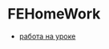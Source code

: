 # FEHomeWork
- [работа на уроке](https://aleksandrsapunov.github.io/FEHomeWork/gridOnLesson/index.html)
